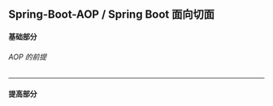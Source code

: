 ## Spring-Boot-AOP / Spring Boot 面向切面

#### 基础部分

###### AOP 的前提






---

#### 提高部分

###### 






















